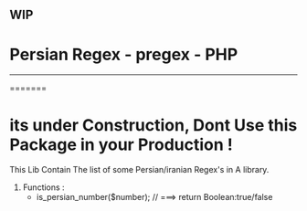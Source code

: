 ## WIP
# Persian Regex - pregex - PHP
***
=======
# its under Construction, Dont Use this Package in your Production !
This Lib Contain The list of some Persian/iranian Regex's in A library.

1. Functions : 
    *  is_persian_number($number);   //  ===> return Boolean:true/false 

